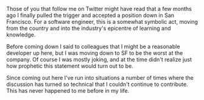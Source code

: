 Those of you that follow me on Twitter might have read that a few months ago I finally pulled the trigger and accepted a position down in San Francisco. For a software engineer, this is a somewhat symbolic act, moving from the country and into the industry's epicentre of learning and knowledge.

Before coming down I said to colleagues that I might be a reasonable developer up here, but I was moving down to SF to be the worst at the company. Of course I was mostly joking, and at the time didn't realize just how prophetic this statement would turn out to be.

Since coming out here I've run into situations a number of times where the discussion has turned so technical that I couldn't continue to contribute. This has never happened to me before in my life.
